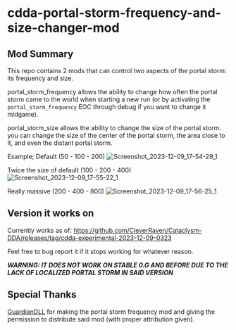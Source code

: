 # cdda-portal-storm-frequency-and-size-changer-mod

## Mod Summary
This repo contains 2 mods that can control two aspects of the portal storm: its frequency and size.

portal_storm_frequency allows the ability to change how often the portal storm came to the world when starting a new run (or by activating the `portal_storm_frequency` EOC through debug if you want to change it midgame).

portal_storm_size allows the ability to change the size of the portal storm. you can change the size of the center of the portal storm, the area close to it, and even the distant portal storm.

Example;
Default (50 - 100 - 200)
![Screenshot_2023-12-09_17-54-29_1](https://github.com/gettingusedto/cdda-portal-storm-frequency-and-size-changer-mod/assets/78019001/0c116a9b-2b77-4a2b-b318-ef62ea4ee017)

Twice the size of default (100 - 200 - 400)
![Screenshot_2023-12-09_17-55-22_1](https://github.com/gettingusedto/cdda-portal-storm-frequency-and-size-changer-mod/assets/78019001/7a7bfdf1-6c26-447a-8291-b6918f5fb637)

Really massive (200 - 400 - 800)
![Screenshot_2023-12-09_17-56-25_1](https://github.com/gettingusedto/cdda-portal-storm-frequency-and-size-changer-mod/assets/78019001/786ae934-1e86-4dce-b0f6-51b15db96e66)


## Version it works on
Currently works as of: https://github.com/CleverRaven/Cataclysm-DDA/releases/tag/cdda-experimental-2023-12-09-0323

Feel free to bug report it if it stops working for whatever reason.

***WARNING: IT DOES NOT WORK ON STABLE 0.G AND BEFORE DUE TO THE LACK OF LOCALIZED PORTAL STORM IN SAID VERSION***

## Special Thanks
[GuardianDLL](https://github.com/GuardianDll) for making the portal storm frequency mod and giving the permission to distribute said mod (with proper attribution given).
